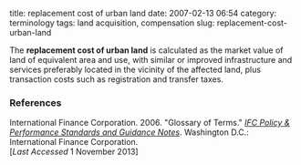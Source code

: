 title: replacement cost of urban land
date: 2007-02-13 06:54
category: terminology
tags: land acquisition, compensation
slug: replacement-cost-urban-land


The **replacement cost of urban land** is calculated as the market value of land of equivalent area and use, with similar or improved infrastructure and services preferably located in the vicinity of the affected land, plus transaction costs such as registration and transfer taxes.

### References

<ref>International Finance Corporation. 2006. "Glossary of Terms." *[IFC Policy & Performance Standards and Guidance Notes](http://www.ifc.org/wps/wcm/connect/9a9464804885598c8364d36a6515bb18/Glossary%2Bof%2BTerms.pdf?MOD=AJPERES&attachment=true&id=1322803900995)*. Washington D.C.: International Finance Corporation. 
<br /> [*Last Accessed* 1 November 2013]</ref>
